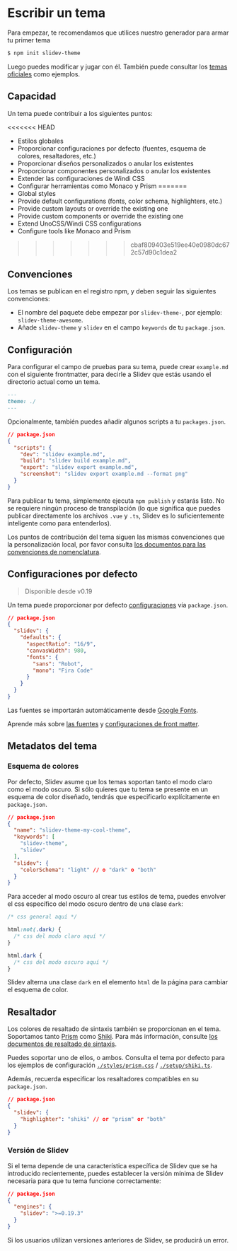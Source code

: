 # Escribir un tema

Para empezar, te recomendamos que utilices nuestro generador para armar tu primer tema

```bash
$ npm init slidev-theme
```

Luego puedes modificar y jugar con él. También puede consultar los [temas oficiales](/themes/gallery) como ejemplos.

## Capacidad

Un tema puede contribuir a los siguientes puntos:

<<<<<<< HEAD
- Estilos globales
- Proporcionar configuraciones por defecto (fuentes, esquema de colores, resaltadores, etc.)
- Proporcionar diseños personalizados o anular los existentes
- Proporcionar componentes personalizados o anular los existentes
- Extender las configuraciones de Windi CSS
- Configurar herramientas como Monaco y Prism
=======
- Global styles
- Provide default configurations (fonts, color schema, highlighters, etc.)
- Provide custom layouts or override the existing one
- Provide custom components or override the existing one
- Extend UnoCSS/Windi CSS configurations
- Configure tools like Monaco and Prism
>>>>>>> cbaf809403e519ee40e0980dc672c57d90c1dea2

## Convenciones

Los temas se publican en el registro npm, y deben seguir las siguientes convenciones:

- El nombre del paquete debe empezar por `slidev-theme-`, por ejemplo: `slidev-theme-awesome`.
- Añade `slidev-theme` y `slidev` en el campo `keywords` de tu `package.json`.

## Configuración

Para configurar el campo de pruebas para su tema, puede crear `example.md` con el siguiente frontmatter, para decirle a Slidev que estás usando el directorio actual como un tema.

```md
---
theme: ./
---
```

Opcionalmente, también puedes añadir algunos scripts a tu `packages.json`.

```json
// package.json
{
  "scripts": {
    "dev": "slidev example.md",
    "build": "slidev build example.md",
    "export": "slidev export example.md",
    "screenshot": "slidev export example.md --format png"
  }
}
```

Para publicar tu tema, simplemente ejecuta `npm publish` y estarás listo. No se requiere ningún proceso de transpilación (lo que significa que puedes publicar directamente los archivos `.vue` y `.ts`, Slidev es lo suficientemente inteligente como para entenderlos).

Los puntos de contribución del tema siguen las mismas convenciones que la personalización local, por favor consulta [los documentos para las convenciones de nomenclatura](/custom/).

## Configuraciones por defecto

> Disponible desde v0.19

Un tema puede proporcionar por defecto [configuraciones](/custom/#frontmatter-configures) vía `package.json`.

```json
// package.json
{
  "slidev": {
    "defaults": {
      "aspectRatio": "16/9",
      "canvasWidth": 980,
      "fonts": {
        "sans": "Robot",
        "mono": "Fira Code"
      }
    }
  }
}
```

Las fuentes se importarán automáticamente desde [Google Fonts](https://fonts.google.com/).

Aprende más sobre [las fuentes](/custom/fonts) y [configuraciones de front matter](/custom/#frontmatter-configures).

## Metadatos del tema

### Esquema de colores

Por defecto, Slidev asume que los temas soportan tanto el modo claro como el modo oscuro. Si sólo quieres que tu tema se presente en un esquema de color diseñado, tendrás que especificarlo explícitamente en `package.json`.

```json
// package.json
{
  "name": "slidev-theme-my-cool-theme",
  "keywords": [
    "slidev-theme", 
    "slidev"
  ],
  "slidev": {
    "colorSchema": "light" // o "dark" o "both"
  }
}
```

Para acceder al modo oscuro al crear tus estilos de tema, puedes envolver el css específico del modo oscuro dentro de una clase `dark`:

```css
/* css general aquí */

html:not(.dark) {
  /* css del modo claro aquí */
}

html.dark {
  /* css del modo oscuro aquí */
}
```

Slidev alterna una clase `dark` en el elemento `html` de la página para cambiar el esquema de color.

## Resaltador

Los colores de resaltado de sintaxis también se proporcionan en el tema. Soportamos tanto [Prism](https://prismjs.com/) como [Shiki](https://github.com/shikijs/shiki). Para más información, consulte [los documentos de resaltado de sintaxis](/custom/highlighters).

Puedes soportar uno de ellos, o ambos. Consulta el tema por defecto para los ejemplos de configuración [`./styles/prism.css`](https://github.com/slidevjs/slidev/blob/main/packages/create-theme/template/styles/code.css) / [`./setup/shiki.ts`](https://github.com/slidevjs/slidev/blob/main/packages/create-theme/template/setup/shiki.ts).

Además, recuerda especificar los resaltadores compatibles en su `package.json`.

```json
// package.json
{
  "slidev": {
    "highlighter": "shiki" // or "prism" or "both"
  }
}
```

### Versión de Slidev

Si el tema depende de una característica específica de Slidev que se ha introducido recientemente, puedes establecer la versión mínima de Slidev necesaria para que tu tema funcione correctamente:

```json
// package.json
{
  "engines": {
    "slidev": ">=0.19.3"
  }
}
```

Si los usuarios utilizan versiones anteriores de Slidev, se producirá un error.
